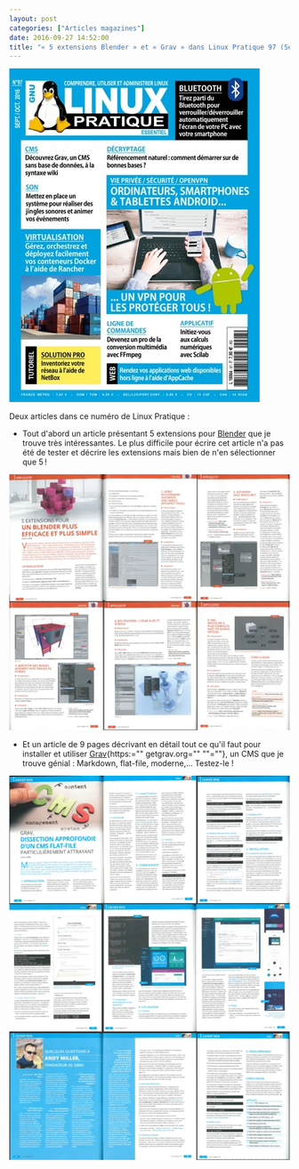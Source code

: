 ```yaml
---
layout: post
categories: ["Articles magazines"]
date: 2016-09-27 14:52:00
title: "« 5 extensions Blender » et « Grav » dans Linux Pratique 97 (Septembre-Octobre 2016)"
---
```


[![couverture](/assets/images/articles/LP97-couv.webp)](http://boutique.ed-diamond.com/linux-pratique/920-linux-pratique-93.html)

Deux articles dans ce numéro de Linux Pratique :

-   Tout d'abord un article présentant 5 extensions pour
    [Blender](https://www.blender.org/) que je trouve très
    intéressantes. Le plus difficile pour écrire cet article n'a pas été
    de tester et décrire les extensions mais bien de n'en sélectionner
    que 5 !

![extensionsblender](/assets/images/articles/LP97-extensionsblender.webp)

-   Et un article de 9 pages décrivant en détail tout ce qu'il faut pour
    installer et utiliser [Grav](){https:="" getgrav.org="" \"\"=""}, un
    CMS que je trouve génial : Markdown, flat-file, moderne,...
    Testez-le !

![grav](/assets/images/articles/LP97-grav.webp)
